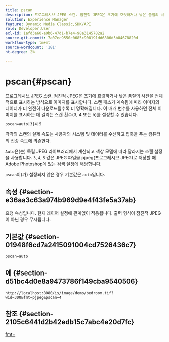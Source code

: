 ```yaml
---
title: pscan
description: 프로그레시브 JPEG 스캔. 점진적 JPEG은 초기에 흐릿하거나 낮은 품질의 사진을 전체적으로 표시하는 방식으로 이미지를 표시합니다.
solution: Experience Manager
feature: Dynamic Media Classic,SDK/API
role: Developer,User
exl-id: 1afd3a60-e0b6-47d1-b7e4-98a3145782a2
source-git-commit: 7a07ec9550c0685c908191dd6806d5b84678820d
workflow-type: tm+mt
source-wordcount: '181'
ht-degree: 2%

---
```


# pscan{#pscan}

프로그레시브 JPEG 스캔. 점진적 JPEG은 초기에 흐릿하거나 낮은 품질의 사진을 전체적으로 표시하는 방식으로 이미지를 표시합니다. 스캔 패스가 계속됨에 따라 이미지의 데이터가 더 완전히 다운로드될수록 더 명확해집니다. 이 매개 변수를 사용하면 전체 이미지를 표시하는 데 걸리는 스캔 횟수(3, 4 또는 5)를 설정할 수 있습니다.

`pscan=auto|3|4|5`

각각의 스캔의 실제 속도는 사용자의 시스템 및 데이터를 수신하고 압축을 푸는 컴퓨터의 전송 속도에 의존한다.

`Auto`은(는) 독립 JPEG 라이브러리에서 계산되고 색상 모델에 따라 달라지는 스캔 설정을 사용합니다. `3`, `4`, `5` 값은 JPEG 파일을 pjpeg(프로그레시브 JPEG)로 저장할 때 Adobe Photoshop에 있는 검색 설정에 해당합니다.

`pscan`이(가) 설정되지 않은 경우 기본값은 `auto`입니다.

## 속성 {#section-e36aa3c63a974b969d9e4f43fe5a37ab}

요청 속성입니다. 현재 레이어 설정에 관계없이 적용됩니다. 출력 형식이 점진적 JPEG이 아닌 경우 무시됩니다.

## 기본값 {#section-01948f6cd7a2415091004cd7526436c7}

`pscan=auto`

## 예 {#section-d51bc4d0e8a9473786f149cba9540506}

`http://localhost:8080/is/image/demo/bedroom.tif?wid=300&fmt=pjpeg&pscan=4`

## 참조 {#section-2105c6441d2b42edb15c7abc4e20d7fc}

[fmt=](../../../../../is-api/http-ref/image-serving-api-ref/c-http-protocol-reference/c-command-reference/r-is-http-fmt.md#reference-cdf10043423b45ba9fe15157fb3ae37a)
